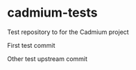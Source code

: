 # cadmium-tests
Test repository to for the Cadmium project

First test commit

Other test upstream commit